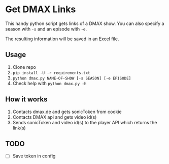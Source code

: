Get DMAX Links
==============
This handy python script gets links of a DMAX show. You can also specify a season with `-s` and an episode with `-e`.

The resulting information will be saved in an Excel file.

## Usage
1. Clone repo
2. `pip install -U -r requirements.txt`
3. `python dmax.py NAME-OF-SHOW [-s SEASON] [-e EPISODE]`
4. Check help with `python dmax.py -h`

## How it works
1. Contacts dmax.de and gets sonicToken from cookie
2. Contacts DMAX api and gets video id(s)
3. Sends sonicToken and video id(s) to the player API which returns the link(s)

## TODO
- [ ] Save token in config
